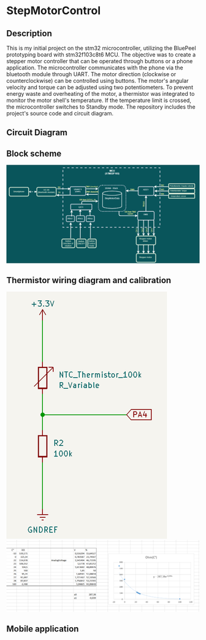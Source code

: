 # StepMotorControl

## Description 
This is my initial project on the stm32 microcontroller, utilizing the BluePeel prototyping board with stm32f103c8t6 MCU. The objective was to create a stepper motor controller that can be operated through buttons or a phone application. The microcontroller communicates with the phone via the bluetooth module through UART. The motor direction (clockwise or counterclockwise) can be controlled using buttons. The motor's angular velocity and torque can be adjusted using two potentiometers. To prevent energy waste and overheating of the motor, a thermistor was integrated to monitor the motor shell's temperature. If the temperature limit is crossed, the microcontroller switches to Standby mode. The repository includes the project's source code and circuit diagram.

## Circuit Diagram 

## Block scheme 
![App Screenshot](https://github.com/ArtemHW/images/blob/main/BlueMotCon.png)
## Thermistor wiring diagram and calibration
![App Screenshot](https://github.com/ArtemHW/images/blob/main/Thermistor.png)
![App Screenshot](https://github.com/ArtemHW/images/blob/main/Calibration_thermistor.png)
## Mobile application 
